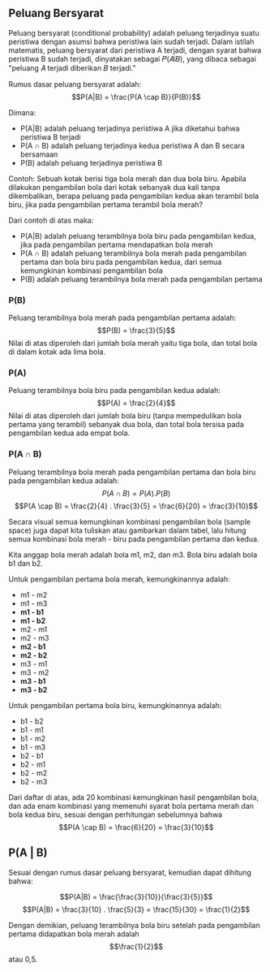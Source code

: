 ## Peluang Bersyarat
Peluang bersyarat (conditional probability) adalah peluang terjadinya suatu peristiwa dengan asumsi bahwa peristiwa lain sudah terjadi. Dalam istilah matematis, peluang bersyarat dari peristiwa A terjadi, dengan syarat bahwa peristiwa B sudah terjadi, dinyatakan sebagai 𝑃(𝐴∣𝐵), yang dibaca sebagai "peluang 𝐴 terjadi diberikan 𝐵 terjadi."

Rumus dasar peluang bersyarat adalah:
$$P(A|B) = \frac{P(A \cap B)}{P(B)}$$

Dimana:
- P(A|B) adalah peluang terjadinya peristiwa A jika diketahui bahwa peristiwa B terjadi
- P(A ∩ B) adalah peluang terjadinya kedua peristiwa A dan B secara bersamaan
- P(B) adalah peluang terjadinya peristiwa B

Contoh:
Sebuah kotak berisi tiga bola merah dan dua bola biru. Apabila dilakukan pengambilan bola dari kotak sebanyak dua kali tanpa dikembalikan, berapa peluang pada pengambilan kedua akan terambil bola biru, jika pada pengambilan pertama terambil bola merah?

Dari contoh di atas maka: 
- P(A|B) adalah peluang terambilnya bola biru pada pengambilan kedua, jika pada pengambilan pertama mendapatkan bola merah
- P(A ∩ B) adalah peluang terambilnya bola merah pada pengambilan pertama dan bola biru pada pengambilan kedua, dari semua kemungkinan kombinasi pengambilan bola
- P(B) adalah peluang terambilnya bola merah pada pengambilan pertama

### P(B)
Peluang terambilnya bola merah pada pengambilan pertama adalah:
$$P(B) = \frac{3}{5}$$
Nilai di atas diperoleh dari jumlah bola merah yaitu tiga bola, dan total bola di dalam kotak ada lima bola.

### P(A)
Peluang terambilnya bola biru pada pengambilan kedua adalah:
$$P(A) = \frac{2}{4}$$
Nilai di atas diperoleh dari jumlah bola biru (tanpa mempedulikan bola pertama yang terambil) sebanyak dua bola, dan total bola tersisa pada pengambilan kedua ada empat bola.

### P(A ∩ B)
Peluang terambilnya bola merah pada pengambilan pertama dan bola biru pada pengambilan kedua adalah:
$$P(A \cap B) = P(A) . P(B)$$
$$P(A \cap B) = \frac{2}{4} . \frac{3}{5} = \frac{6}{20} = \frac{3}{10}$$

Secara visual semua kemungkinan kombinasi pengambilan bola (sample space) juga dapat kita tuliskan atau gambarkan dalam tabel, lalu hitung semua kombinasi bola merah - biru pada pengambilan pertama dan kedua.

Kita anggap bola merah adalah bola m1, m2, dan m3. Bola biru adalah bola b1 dan b2.

Untuk pengambilan pertama bola merah, kemungkinannya adalah:
- m1 - m2
- m1 - m3
- **m1 - b1** 
- **m1 - b2**
- m2 - m1
- m2 - m3
- **m2 - b1**
- **m2 - b2**
- m3 - m1
- m3 - m2
- **m3 - b1**
- **m3 - b2**

Untuk pengambilan pertama bola biru, kemungkinannya adalah:
- b1 - b2
- b1 - m1
- b1 - m2
- b1 - m3
- b2 - b1
- b2 - m1
- b2 - m2
- b2 - m3

Dari daftar di atas, ada 20 kombinasi kemungkinan hasil pengambilan bola, dan ada enam kombinasi yang memenuhi syarat bola pertama merah dan bola kedua biru, sesuai dengan perhitungan sebelumnya bahwa
$$P(A \cap B) = \frac{6}{20} = \frac{3}{10}$$

## P(A | B)
Sesuai dengan rumus dasar peluang bersyarat, kemudian dapat dihitung bahwa:

$$P(A|B) = \frac{\frac{3}{10}}{\frac{3}{5}}$$
$$P(A|B) = \frac{3}{10} . \frac{5}{3} = \frac{15}{30} = \frac{1}{2}$$

Dengan demikian, peluang terambilnya bola biru setelah pada pengambilan pertama didapatkan bola merah adalah $$\frac{1}{2}$$ atau 0,5.